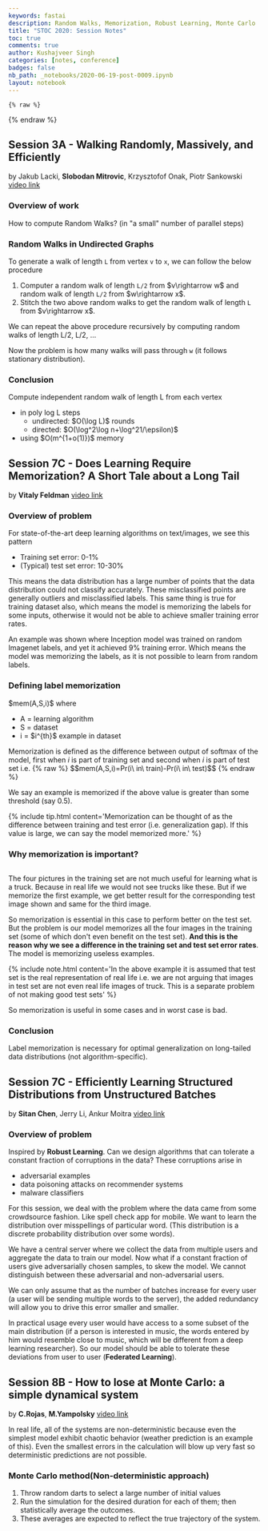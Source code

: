 ```yaml
---
keywords: fastai
description: Random Walks, Memorization, Robust Learning, Monte Carlo
title: "STOC 2020: Session Notes"
toc: true
comments: true
author: Kushajveer Singh
categories: [notes, conference]
badges: false
nb_path: _notebooks/2020-06-19-post-0009.ipynb
layout: notebook
---
```


<!--
#################################################
### THIS FILE WAS AUTOGENERATED! DO NOT EDIT! ###
#################################################
# file to edit: _notebooks/2020-06-19-post-0009.ipynb
-->

<div class="container" id="notebook-container">
        
    {% raw %}
    
<div class="cell border-box-sizing code_cell rendered">

</div>
    {% endraw %}

<div class="cell border-box-sizing text_cell rendered"><div class="inner_cell">
<div class="text_cell_render border-box-sizing rendered_html">
<h2 id="Session-3A---Walking-Randomly,-Massively,-and-Efficiently">Session 3A - Walking Randomly, Massively, and Efficiently<a class="anchor-link" href="#Session-3A---Walking-Randomly,-Massively,-and-Efficiently"> </a></h2><p>by Jakub Lacki, <strong>Slobodan Mitrovic</strong>, Krzysztofof Onak, Piotr Sankowski <a href="https://youtu.be/xoodhmjJ9Xs">video link</a></p>

</div>
</div>
</div>
<div class="cell border-box-sizing text_cell rendered"><div class="inner_cell">
<div class="text_cell_render border-box-sizing rendered_html">
<h3 id="Overview-of-work">Overview of work<a class="anchor-link" href="#Overview-of-work"> </a></h3><p>How to compute Random Walks? (in "a small" number of parallel steps)</p>

</div>
</div>
</div>
<div class="cell border-box-sizing text_cell rendered"><div class="inner_cell">
<div class="text_cell_render border-box-sizing rendered_html">
<h3 id="Random-Walks-in-Undirected-Graphs">Random Walks in Undirected Graphs<a class="anchor-link" href="#Random-Walks-in-Undirected-Graphs"> </a></h3><p>To generate a walk of length <code>L</code> from vertex <code>v</code> to <code>x</code>, we can follow the below procedure</p>
<ol>
<li>Computer a random walk of length <code>L/2</code> from $v\rightarrow w$ and random walk of length <code>L/2</code> from $w\rightarrow x$.</li>
<li>Stitch the two above random walks to get the random walk of length <code>L</code> from $v\rightarrow x$.</li>
</ol>
<p>We can repeat the above procedure recursively by computing random walks of length L/2, L/2, ...</p>
<p>Now the problem is how many walks will pass through <code>w</code> (it follows stationary distribution).</p>

</div>
</div>
</div>
<div class="cell border-box-sizing text_cell rendered"><div class="inner_cell">
<div class="text_cell_render border-box-sizing rendered_html">
<h3 id="Conclusion">Conclusion<a class="anchor-link" href="#Conclusion"> </a></h3><p>Compute independent random walk of length L from each vertex</p>
<ul>
<li>in poly log L steps<ul>
<li>undirected: $O(\log L)$ rounds</li>
<li>directed: $O(\log^2\log n+\log^21/\epsilon)$</li>
</ul>
</li>
<li>using $O(m^{1+o(1)})$ memory</li>
</ul>

</div>
</div>
</div>
<div class="cell border-box-sizing text_cell rendered"><div class="inner_cell">
<div class="text_cell_render border-box-sizing rendered_html">
<h2 id="Session-7C---Does-Learning-Require-Memorization?-A-Short-Tale-about-a-Long-Tail">Session 7C - Does Learning Require Memorization? A Short Tale about a Long Tail<a class="anchor-link" href="#Session-7C---Does-Learning-Require-Memorization?-A-Short-Tale-about-a-Long-Tail"> </a></h2><p>by <strong>Vitaly Feldman</strong> <a href="https://youtu.be/sV59uoWJRnk">video link</a></p>

</div>
</div>
</div>
<div class="cell border-box-sizing text_cell rendered"><div class="inner_cell">
<div class="text_cell_render border-box-sizing rendered_html">
<h3 id="Overview-of-problem">Overview of problem<a class="anchor-link" href="#Overview-of-problem"> </a></h3><p>For state-of-the-art deep learning algorithms on text/images, we see this pattern</p>
<ul>
<li>Training set error: 0-1%</li>
<li>(Typical) test set error: 10-30%</li>
</ul>
<p>This means the data distribution has a large number of points that the data distribution could not classify accurately. These misclassified points are generally outliers and misclassified labels. This same thing is true for training dataset also, which means the model is memorizing the labels for some inputs, otherwise it would not be able to achieve smaller training error rates.</p>
<p>An example was shown where Inception model was trained on random Imagenet labels, and yet it achieved 9% training error. Which means the model was memorizing the labels, as it is not possible to learn from random labels.</p>

</div>
</div>
</div>
<div class="cell border-box-sizing text_cell rendered"><div class="inner_cell">
<div class="text_cell_render border-box-sizing rendered_html">
<h3 id="Defining-label-memorization">Defining label memorization<a class="anchor-link" href="#Defining-label-memorization"> </a></h3><p>$mem(A,S,i)$ where</p>
<ul>
<li>A = learning algorithm</li>
<li>S = dataset</li>
<li>i = $i^{th}$ example in dataset</li>
</ul>
<p>Memorization is defined as the difference between output of softmax of the model, first when <em>i</em> is part of training set and second when <em>i</em> is part of test set i.e.
{% raw %}
$$mem(A,S,i)=Pr(i\ in\ train)-Pr(i\ in\ test)$$
{% endraw %}</p>
<p>We say an example is memorized if the above value is greater than some threshold (say 0.5).</p>

</div>
</div>
</div>
<div class="cell border-box-sizing text_cell rendered"><div class="inner_cell">
<div class="text_cell_render border-box-sizing rendered_html">
<p>{% include tip.html content='Memorization can be thought of as the difference between training and test error (i.e. generalization gap). If this value is large, we can say the model memorized more.' %}</p>

</div>
</div>
</div>
<div class="cell border-box-sizing text_cell rendered"><div class="inner_cell">
<div class="text_cell_render border-box-sizing rendered_html">
<h3 id="Why-memorization-is-important?">Why memorization is important?<a class="anchor-link" href="#Why-memorization-is-important?"> </a></h3>
</div>
</div>
</div>
<div class="cell border-box-sizing text_cell rendered"><div class="inner_cell">
<div class="text_cell_render border-box-sizing rendered_html">
<p><img src="/blog/images/copied_from_nb/images/post_009/01.jpeg" alt=""></p>

</div>
</div>
</div>
<div class="cell border-box-sizing text_cell rendered"><div class="inner_cell">
<div class="text_cell_render border-box-sizing rendered_html">
<p>The four pictures in the training set are not much useful for learning what is a truck. Because in real life we would not see trucks like these. But if we memorize the first example, we get better result for the corresponding test image shown and same for the third image.</p>
<p>So memorization is essential in this case to perform better on the test set. But the problem is our model memorizes all the four images in the training set (some of which don't even benefit on the test set). <strong>And this is the reason why we see a difference in the training set and test set error rates</strong>. The model is memorizing useless examples.</p>

</div>
</div>
</div>
<div class="cell border-box-sizing text_cell rendered"><div class="inner_cell">
<div class="text_cell_render border-box-sizing rendered_html">
<p>{% include note.html content='In the above example it is assumed that test set is the real representation of real life i.e. we are not arguing that images in test set are not even real life images of truck. This is a separate problem of not making good test sets' %}</p>

</div>
</div>
</div>
<div class="cell border-box-sizing text_cell rendered"><div class="inner_cell">
<div class="text_cell_render border-box-sizing rendered_html">
<p>So memorization is useful in some cases and in worst case is bad.</p>

</div>
</div>
</div>
<div class="cell border-box-sizing text_cell rendered"><div class="inner_cell">
<div class="text_cell_render border-box-sizing rendered_html">
<h3 id="Conclusion">Conclusion<a class="anchor-link" href="#Conclusion"> </a></h3><p>Label memorization is necessary for optimal generalization on long-tailed data distributions (not algorithm-specific).</p>

</div>
</div>
</div>
<div class="cell border-box-sizing text_cell rendered"><div class="inner_cell">
<div class="text_cell_render border-box-sizing rendered_html">
<h2 id="Session-7C---Efficiently-Learning-Structured-Distributions-from-Unstructured-Batches">Session 7C - Efficiently Learning Structured Distributions from Unstructured Batches<a class="anchor-link" href="#Session-7C---Efficiently-Learning-Structured-Distributions-from-Unstructured-Batches"> </a></h2><p>by <strong>Sitan Chen</strong>, Jerry Li, Ankur Moitra <a href="https://youtu.be/pKXj8a0ZZIY">video link</a></p>

</div>
</div>
</div>
<div class="cell border-box-sizing text_cell rendered"><div class="inner_cell">
<div class="text_cell_render border-box-sizing rendered_html">
<h3 id="Overview-of-problem">Overview of problem<a class="anchor-link" href="#Overview-of-problem"> </a></h3><p>Inspired by <strong>Robust Learning</strong>. Can we design algorithms that can tolerate a constant fraction of corruptions in the data? These corruptions arise in</p>
<ul>
<li>adversarial examples</li>
<li>data poisoning attacks on recommender systems</li>
<li>malware classifiers</li>
</ul>
<p>For this session, we deal with the problem where the data came from some crowdsource fashion. Like spell check app for mobile. We want to learn the distribution over misspellings of particular word. (This distribution is a discrete probability distribution over some words).</p>
<p>We have a central server where we collect the data from multiple users and aggregate the data to train our model. Now what if a constant fraction of users give adversarially chosen samples, to skew the model. We cannot distinguish between these adversarial and non-adversarial users.</p>
<p>We can only assume that as the number of batches increase for every user (a user will be sending multiple words to the server), the added redundancy will allow you to drive this error smaller and smaller.</p>
<p>In practical usage every user would have access to a some subset of the main distribution (if a person is interested in music, the words entered by him would resemble close to music, which will be different from a deep learning researcher). So our model should be able to tolerate these deviations from user to user (<strong>Federated Learning</strong>).</p>

</div>
</div>
</div>
<div class="cell border-box-sizing text_cell rendered"><div class="inner_cell">
<div class="text_cell_render border-box-sizing rendered_html">
<h2 id="Session-8B---How-to-lose-at-Monte-Carlo:-a-simple-dynamical-system">Session 8B - How to lose at Monte Carlo: a simple dynamical system<a class="anchor-link" href="#Session-8B---How-to-lose-at-Monte-Carlo:-a-simple-dynamical-system"> </a></h2><p>by <strong>C.Rojas</strong>, <strong>M.Yampolsky</strong> <a href="https://youtu.be/92Hnb_W3kcI">video link</a></p>

</div>
</div>
</div>
<div class="cell border-box-sizing text_cell rendered"><div class="inner_cell">
<div class="text_cell_render border-box-sizing rendered_html">
<p>In real life, all of the systems are non-deterministic because even the simplest model exhibit chaotic behavior (weather prediction is an example of this). Even the smallest errors in the calculation will blow up very fast so deterministic predictions are not possible.</p>

</div>
</div>
</div>
<div class="cell border-box-sizing text_cell rendered"><div class="inner_cell">
<div class="text_cell_render border-box-sizing rendered_html">
<h3 id="Monte-Carlo-method(Non-deterministic-approach)">Monte Carlo method(Non-deterministic approach)<a class="anchor-link" href="#Monte-Carlo-method(Non-deterministic-approach)"> </a></h3><ol>
<li>Throw random darts to select a large number of initial values</li>
<li>Run the simulation for the desired duration for each of them; then statistically average the outcomes.</li>
<li>These averages are expected to reflect the true trajectory of the system.</li>
</ol>

</div>
</div>
</div>
</div>
 


